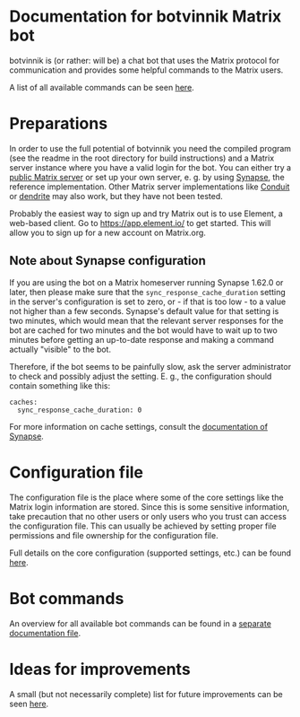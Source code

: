 # Documentation for botvinnik Matrix bot

botvinnik is (or rather: will be) a chat bot that uses the Matrix protocol for
communication and provides some helpful commands to the Matrix users.

A list of all available commands can be seen [here](commands.md).

# Preparations

In order to use the full potential of botvinnik you need the compiled program
(see the readme in the root directory for build instructions) and a Matrix
server instance where you have a valid login for the bot. You can either try a
[public Matrix server](https://www.hello-matrix.net/public_servers.php) or set
up your own server, e. g. by using [Synapse](https://github.com/matrix-org/synapse),
the reference implementation. Other Matrix server implementations like
[Conduit](https://conduit.rs/) or [dendrite](https://github.com/matrix-org/dendrite)
may also work, but they have not been tested.

Probably the easiest way to sign up and try Matrix out is to use Element, a
web-based client. Go to <https://app.element.io/> to get started. This will
allow you to sign up for a new account on Matrix.org.

## Note about Synapse configuration

If you are using the bot on a Matrix homeserver running Synapse 1.62.0 or
later, then please make sure that the `sync_response_cache_duration` setting in
the server's configuration is set to zero, or - if that is too low - to a value
not higher than a few seconds. Synapse's default value for that setting is two
minutes, which would mean that the relevant server responses for the bot are
cached for two minutes and the bot would have to wait up to two minutes before
getting an up-to-date response and making a command actually "visible" to the
bot.

Therefore, if the bot seems to be painfully slow, ask the server administrator
to check and possibly adjust the setting. E. g., the configuration should
contain something like this:

```
caches:
  sync_response_cache_duration: 0
```

For more information on cache settings, consult the
[documentation of Synapse](https://matrix-org.github.io/synapse/latest/usage/configuration/config_documentation.html#caches-and-associated-values).

# Configuration file

The configuration file is the place where some of the core settings like the
Matrix login information are stored. Since this is some sensitive information,
take precaution that no other users or only users who you trust can access the
configuration file. This can usually be achieved by setting proper file
permissions and file ownership for the configuration file.

Full details on the core configuration (supported settings, etc.) can be found
[here](configuration-core.md).

# Bot commands

An overview for all available bot commands can be found in a
[separate documentation file](commands.md).

# Ideas for improvements

A small (but not necessarily complete) list for future improvements can be seen
[here](possible-improvements.md).
